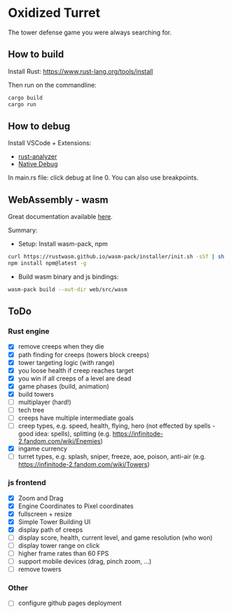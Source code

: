 # Oxidized Turret

The tower defense game you were always searching for.

## How to build

Install Rust: https://www.rust-lang.org/tools/install

Then run on the commandline:

```bash
cargo build
cargo run
```

## How to debug

Install VSCode + Extensions:

- [rust-analyzer](https://marketplace.visualstudio.com/items?itemName=rust-lang.rust-analyzer)
- [Native Debug](https://marketplace.visualstudio.com/items?itemName=webfreak.debug)

In main.rs file: click debug at line 0. You can also use breakpoints.

## WebAssembly - wasm

Great documentation available [here](https://rustwasm.github.io/docs/book/game-of-life/introduction.html).

Summary:

- Setup: Install wasm-pack, npm

```bash
curl https://rustwasm.github.io/wasm-pack/installer/init.sh -sSf | sh
npm install npm@latest -g
```

- Build wasm binary and js bindings:

```bash
wasm-pack build --out-dir web/src/wasm
```

## ToDo

### Rust engine

- [x] remove creeps when they die
- [x] path finding for creeps (towers block creeps)
- [x] tower targeting logic (with range)
- [x] you loose health if creep reaches target
- [x] you win if all creeps of a level are dead
- [x] game phases (build, animation)
- [x] build towers
- [ ] multiplayer (hard!)
- [ ] tech tree
- [ ] creeps have multiple intermediate goals
- [ ] creep types, e.g. speed, health, flying, hero (not effected by spells - good idea: spells), splitting (e.g. https://infinitode-2.fandom.com/wiki/Enemies)
- [x] ingame currency
- [ ] turret types, e.g. splash, sniper, freeze, aoe, poison, anti-air (e.g. https://infinitode-2.fandom.com/wiki/Towers)

### js frontend

- [x] Zoom and Drag
- [x] Engine Coordinates to Pixel coordinates
- [x] fullscreen + resize
- [x] Simple Tower Building UI
- [x] display path of creeps
- [ ] display score, health, current level, and game resolution (who won)
- [ ] display tower range on click
- [ ] higher frame rates than 60 FPS
- [ ] support mobile devices (drag, pinch zoom, ...)
- [ ] remove towers

### Other

- [ ] configure github pages deployment
